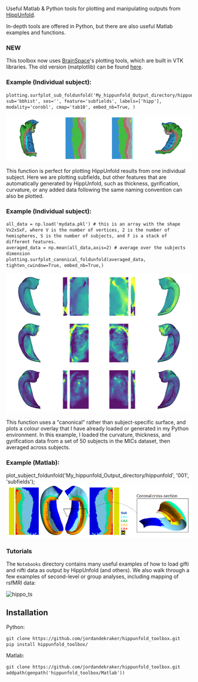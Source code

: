 Useful Matlab & Python tools for plotting and manipulating outputs from [HippUnfold](https://github.com/khanlab/hippunfold).

In-depth tools are offered in Python, but there are also useful Matlab examples and functions.

### NEW ###
This toolbox now uses [BrainSpace](https://github.com/MICA-MNI/BrainSpace)'s plotting tools, which are built in VTK libraries. The old version (matplotlib) can be found [here](https://github.com/jordandekraker/hippunfold_toolbox/tree/matplotlib).

### Example (Individual subject):
```
plotting.surfplot_sub_foldunfold('My_hippunfold_Output_directory/hippunfold', sub='bbhist', ses='', feature='subfields', labels=['hipp'], modality='corobl', cmap='tab10', embed_nb=True, )
```
![individual subject output](docs/images/subject_foldunfold_subfields.png)

This function is perfect for plotting HippUnfold results from one individual subject. Here we are plotting subfields, but other features that are automatically generated by HippUnfold, such as thickness, gyrification, curvature, or any added data following the same naming convention can also be plotted.

### Example (Individual subject):
```
all_data = np.load('mydata.pkl') # this is an array with the shape Vx2xSxF, where V is the number of vertices, 2 is the number of hemispheres, S is the number of subjects, and F is a stack of different features.
averaged_data = np.mean(all_data,axis=2) # average over the subjects dimension
plotting.surfplot_canonical_foldunfold(averaged_data, tighten_cwindow=True, embed_nb=True,)
```
![group averaged output](docs/images/average_foldunfold_features.png)

This function uses a "canonical" rather than subject-specific surface, and plots a colour overlay that I have already loaded or generated in my Python environment. In this example, I loaded the curvature, thickness, and gyrification data from a set of 50 subjects in the MICs dataset, then averaged across subjects. 

### Example (Matlab):
plot_subject_foldunfold('My_hippunfold_Output_directory/hippunfold', '001', 'subfields');
![group averaged output](docs/images/Matlab_foldunfold_subfields.png)


### Tutorials
The `Notebooks` directory contains many useful examples of how to load gifti and nifti data as output by HippUnfold (and others). We also walk through a few examples of second-level or group analyses, including mapping of rsfMRI data:

![hippo_ts](docs/images/Hippo_ts.gif)

## Installation

Python:

```
git clone https://github.com/jordandekraker/hippunfold_toolbox.git
pip install hippunfold_toolbox/
```

Matlab:

```
git clone https://github.com/jordandekraker/hippunfold_toolbox.git
addpath(genpath('hippunfold_toolbox/Matlab'))
```




